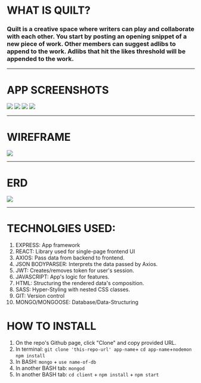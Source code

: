 # WHAT IS QUILT?
### Quilt is a creative space where writers can play and collaborate with each other. You start by posting an opening snippet of a new piece of work. Other members can suggest adlibs to append to the work. Adlibs that hit the likes threshold will be appended to the work.

---
# APP SCREENSHOTS
![](https://i.imgur.com/eKhVqlK.png)
![](https://i.imgur.com/CgtpWdN.png)
![](https://i.imgur.com/TIW0Tb4.png)
![](https://i.imgur.com/wdz9HaZ.png)

---
# WIREFRAME
![](https://i.imgur.com/syShzZz.png)

--- 

# ERD 
![](https://i.imgur.com/zDN4vYz.png)

---

# TECHNOLGIES USED:
1. EXPRESS: App framework
2. REACT: Library used for single-page frontend UI
3. AXIOS: Pass data from backend to frontend.
4. JSON BODYPARSER: Interprets the data passed by Axios.
5. JWT: Creates/removes token for user's session.
6. JAVASCRIPT: App's logic for features.
7. HTML: Structuring the rendered data's composition.
8. SASS: Hyper-Styling with nested CSS classes.
9. GIT: Version control
10. MONGO/MONGOOSE: Database/Data-Structuring

# HOW TO INSTALL
1. On the repo's Github page, click "Clone" and copy provided URL.
2. In terminal: `git clone 'this-repo-url' app-name`+
`cd app-name`+`nodemon`
`npm install`
3. In BASH: `mongo` + `use name-of-db`
4. In another BASH tab: `mongod`
5. In another BASH tab: `cd client` + `npm install` + `npm start`